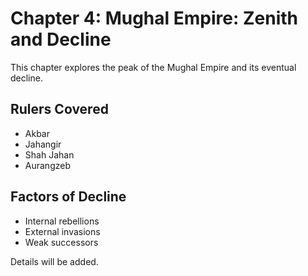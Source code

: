 # Chapter 4: Mughal Empire: Zenith and Decline

This chapter explores the peak of the Mughal Empire and its eventual decline.

## Rulers Covered
- Akbar
- Jahangir
- Shah Jahan
- Aurangzeb

## Factors of Decline
- Internal rebellions
- External invasions
- Weak successors

Details will be added.
